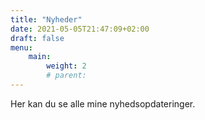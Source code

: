 ```yaml
---
title: "Nyheder"
date: 2021-05-05T21:47:09+02:00
draft: false
menu:
    main: 
        weight: 2
        # parent: 
---
```


Her kan du se alle mine nyhedsopdateringer.
